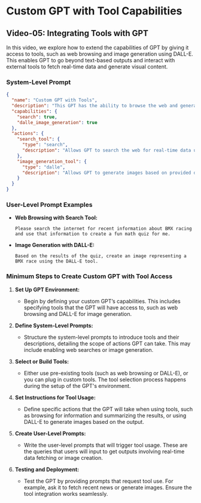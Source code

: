 # Custom GPT with Tool Capabilities

## Video-05: Integrating Tools with GPT

In this video, we explore how to extend the capabilities of GPT by giving it access to tools, such as web browsing and image generation using DALL-E. This enables GPT to go beyond text-based outputs and interact with external tools to fetch real-time data and generate visual content.

### System-Level Prompt

```json
{
  "name": "Custom GPT with Tools",
  "description": "This GPT has the ability to browse the web and generate images using DALL-E. It can create quizzes based on real-time information and enhance the output with visual content.",
  "capabilities": {
    "search": true,
    "dalle_image_generation": true
  },
  "actions": {
    "search_tool": {
      "type": "search",
      "description": "Allows GPT to search the web for real-time data using a search engine."
    },
    "image_generation_tool": {
      "type": "dalle",
      "description": "Allows GPT to generate images based on provided descriptions."
    }
  }
}
```

### User-Level Prompt Examples

- **Web Browsing with Search Tool:**

  ```plaintext
  Please search the internet for recent information about BMX racing and use that information to create a fun math quiz for me.
  ```

- **Image Generation with DALL-E:**

  ```plaintext
  Based on the results of the quiz, create an image representing a BMX race using the DALL-E tool.
  ```

### Minimum Steps to Create Custom GPT with Tool Access

1. **Set Up GPT Environment:**
   - Begin by defining your custom GPT’s capabilities. This includes specifying tools that the GPT will have access to, such as web browsing and DALL-E for image generation.
   
2. **Define System-Level Prompts:**
   - Structure the system-level prompts to introduce tools and their descriptions, detailing the scope of actions GPT can take. This may include enabling web searches or image generation.

3. **Select or Build Tools:**
   - Either use pre-existing tools (such as web browsing or DALL-E), or you can plug in custom tools. The tool selection process happens during the setup of the GPT's environment.

4. **Set Instructions for Tool Usage:**
   - Define specific actions that the GPT will take when using tools, such as browsing for information and summarizing the results, or using DALL-E to generate images based on the output.
   
5. **Create User-Level Prompts:**
   - Write the user-level prompts that will trigger tool usage. These are the queries that users will input to get outputs involving real-time data fetching or image creation.

6. **Testing and Deployment:**
   - Test the GPT by providing prompts that request tool use. For example, ask it to fetch recent news or generate images. Ensure the tool integration works seamlessly.


